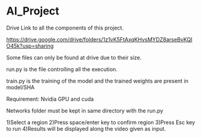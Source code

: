 # AI_Project

Drive Link to all the components of this project.

https://drive.google.com/drive/folders/1z1vK5FtAxqKHvsMYDZ8arseBvKQIO45k?usp=sharing

Some files can only be found at drive due to their size.

run.py is the file controlling all the execution.

train.py is the training of the model and the trained weights are present in model/SHA

Requirement: Nvidia GPU and cuda

Networks folder must be kept in same directory with the run.py

1)Select a region 
2)Press space/enter key to confirm region
3)Press Esc key to run
4)Results will  be displayed along the video given as input.
